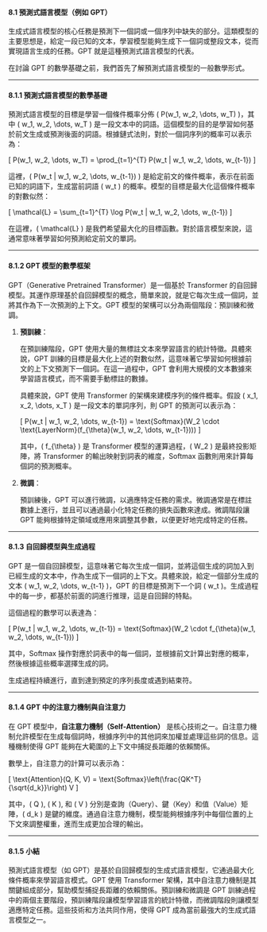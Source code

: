 
#### **8.1 預測式語言模型（例如 GPT）**

生成式語言模型的核心任務是預測下一個詞或一個序列中缺失的部分。這類模型的主要思想是，給定一段已知的文本，學習模型能夠生成下一個詞或整段文本，從而實現語言生成的任務。GPT 就是這種預測式語言模型的代表。

在討論 GPT 的數學基礎之前，我們首先了解預測式語言模型的一般數學形式。

---

#### **8.1.1 預測式語言模型的數學基礎**

預測式語言模型的目標是學習一個條件概率分佈 \( P(w_1, w_2, \dots, w_T) \)，其中 \( w_1, w_2, \dots, w_T \) 是一段文本中的詞語。這個模型的目的是學習如何基於前文生成或預測後面的詞語。根據鏈式法則，對於一個詞序列的概率可以表示為：

\[
P(w_1, w_2, \dots, w_T) = \prod_{t=1}^{T} P(w_t | w_1, w_2, \dots, w_{t-1})
\]

這裡，\( P(w_t | w_1, w_2, \dots, w_{t-1}) \) 是給定前文的條件概率，表示在前面已知的詞語下，生成當前詞語 \( w_t \) 的概率。模型的目標是最大化這個條件概率的對數似然：

\[
\mathcal{L} = \sum_{t=1}^{T} \log P(w_t | w_1, w_2, \dots, w_{t-1})
\]

在這裡，\( \mathcal{L} \) 是我們希望最大化的目標函數。對於語言模型來說，這通常意味著學習如何預測給定前文的單詞。

---

#### **8.1.2 GPT 模型的數學框架**

GPT（Generative Pretrained Transformer）是一個基於 Transformer 的自回歸模型。其運作原理基於自回歸模型的概念，簡單來說，就是它每次生成一個詞，並將其作為下一次預測的上下文。GPT 模型的架構可以分為兩個階段：預訓練和微調。

1. **預訓練**：
   
   在預訓練階段，GPT 使用大量的無標註文本來學習語言的統計特徵。具體來說，GPT 訓練的目標是最大化上述的對數似然，這意味著它學習如何根據前文的上下文預測下一個詞。在這一過程中，GPT 會利用大規模的文本數據來學習語言模式，而不需要手動標註的數據。

   具體來說，GPT 使用 Transformer 的架構來建模序列的條件概率。假設 \( x_1, x_2, \dots, x_T \) 是一段文本的單詞序列，則 GPT 的預測可以表示為：

   \[
   P(w_t | w_1, w_2, \dots, w_{t-1}) = \text{Softmax}(W_2 \cdot \text{LayerNorm}(f_{\theta}(w_1, w_2, \dots, w_{t-1})))
   \]

   其中，\( f_{\theta} \) 是 Transformer 模型的運算過程，\( W_2 \) 是最終投影矩陣，將 Transformer 的輸出映射到詞表的維度，Softmax 函數則用來計算每個詞的預測概率。

2. **微調**：

   預訓練後，GPT 可以進行微調，以適應特定任務的需求。微調通常是在標註數據上進行，並且可以通過最小化特定任務的損失函數來達成。微調階段讓 GPT 能夠根據特定領域或應用來調整其參數，以便更好地完成特定的任務。

---

#### **8.1.3 自回歸模型與生成過程**

GPT 是一個自回歸模型，這意味著它每次生成一個詞，並將這個生成的詞加入到已經生成的文本中，作為生成下一個詞的上下文。具體來說，給定一個部分生成的文本 \( w_1, w_2, \dots, w_{t-1} \)，GPT 的目標是預測下一个詞 \( w_t \)。生成過程中的每一步，都基於前面的詞進行推理，這是自回歸的特點。

這個過程的數學可以表達為：

\[
P(w_t | w_1, w_2, \dots, w_{t-1}) = \text{Softmax}(W_2 \cdot f_{\theta}(w_1, w_2, \dots, w_{t-1}))
\]

其中，Softmax 操作對應於詞表中的每一個詞，並根據前文計算出對應的概率，然後根據這些概率選擇生成的詞。

生成過程持續進行，直到達到預定的序列長度或遇到結束符。

---

#### **8.1.4 GPT 中的注意力機制與自注意力**

在 GPT 模型中，**自注意力機制（Self-Attention）** 是核心技術之一。自注意力機制允許模型在生成每個詞時，根據序列中的其他詞來加權並處理這些詞的信息。這種機制使得 GPT 能夠在大範圍的上下文中捕捉長距離的依賴關係。

數學上，自注意力的計算可以表示為：

\[
\text{Attention}(Q, K, V) = \text{Softmax}\left(\frac{QK^T}{\sqrt{d_k}}\right) V
\]

其中，\( Q \), \( K \), 和 \( V \) 分別是查詢（Query）、鍵（Key）和值（Value）矩陣，\( d_k \) 是鍵的維度。通過自注意力機制，模型能夠根據序列中每個位置的上下文來調整權重，進而生成更加合理的輸出。

---

#### **8.1.5 小結**

預測式語言模型（如 GPT）是基於自回歸模型的生成式語言模型，它通過最大化條件概率來學習語言模式。GPT 使用 Transformer 架構，其中自注意力機制是其關鍵組成部分，幫助模型捕捉長距離的依賴關係。預訓練和微調是 GPT 訓練過程中的兩個主要階段，預訓練階段讓模型學習語言的統計特徵，而微調階段則讓模型適應特定任務。這些技術和方法共同作用，使得 GPT 成為當前最強大的生成式語言模型之一。